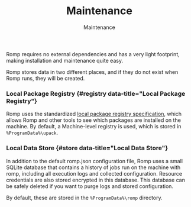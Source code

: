 ﻿---
title: Maintenance
subtitle: Maintenance
sequence: 30
keywords: romp, installation, configuration, maintenance
---

Romp requires no external dependencies and has a very light footprint, making installation and maintenance quite easy.

Romp stores data in two different places, and if they do not exist when Romp runs, they will be created.

### Local Package Registry {#registry data-title="Local Package Registry"}

Romp uses the standardized [local package registry specification](/support/documentation/various/universal-packages/universal-package-registry#specification), which allows Romp and other tools to see which packages are installed on the machine. By default, a Machine-level registry is used, which is stored in `%ProgramData%\upack`.

### Local Data Store {#store data-title="Local Data Store"}

In addition to the default romp.json configuration file, Romp uses a small SQLite database that contains a history of jobs run on the machine with romp, including all execution logs and collected configuration. Resource credentials are also stored encrypted in this database. This database can be safely deleted if you want to purge logs and stored configuration.

By default, these are stored in the `%ProgramData%\romp` directory.
